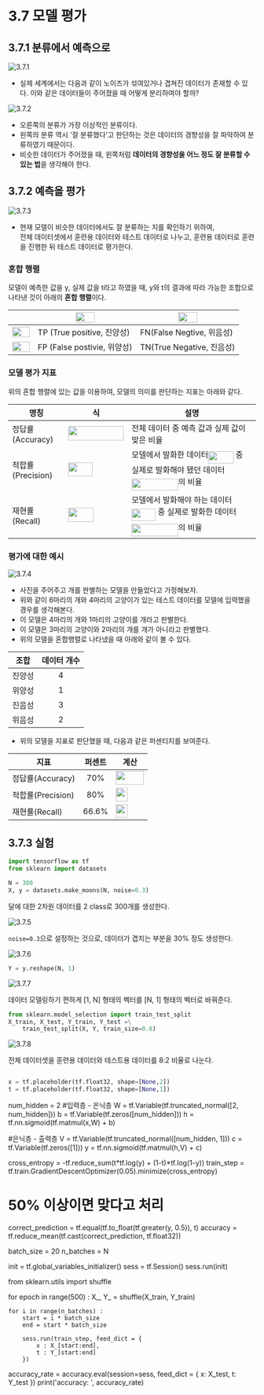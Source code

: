 # 3.7 모델 평가
## 3.7.1 분류에서 예측으로

![3.7.1](image/1.png)

- 실제 세계에서는 다음과 같이 노이즈가 섞여있거나 겹쳐진 데이터가 존재할 수 있다. 이와 같은 데이터들이 주어졌을 때 어떻게 분리하여야 할까?

![3.7.2](image/2.png)

- 오른쪽의 분류가 가장 이상적인 분류이다.
- 왼쪽의 분류 역시 '잘 분류했다'고 판단하는 것은 데이터의 경향성을 잘 파악하여 분류하였기 때문이다.
- 비슷한 데이터가 주어졌을 때, 왼쪽처럼 **데이터의 경향성을 어느 정도 잘 분류할 수 있는 법**을 생각해야 한다.

## 3.7.2 예측을 평가
![3.7.3](image/3.PNG)

- 현재 모델이 비슷한 데이터에서도 잘 분류하는 지를 확인하기 위하여,  
  전체 데이터셋에서 훈련용 데이터와 테스트 데이터로 나누고, 훈련용 데이터로 훈련을 진행한 뒤 테스트 데이터로 평가한다.

### 혼합 행렬
모델이 예측한 값을 y, 실제 값을 t라고 하였을 때, y와 t의 결과에 따라 가능한 조합으로 나타낸 것이 아래의 **혼합 행렬**이다.

|| <img src="/3_7_model_evaluation/tex/0ae115a65fe296fc4641cc1190e57d4a.svg?invert_in_darkmode&sanitize=true" align=middle width=38.78604674999999pt height=21.18721440000001pt/> | <img src="/3_7_model_evaluation/tex/a42b1c71ca6ab3bfc0e416ac9b587993.svg?invert_in_darkmode&sanitize=true" align=middle width=38.78604674999999pt height=21.18721440000001pt/>|
|-|-|-|
|<img src="/3_7_model_evaluation/tex/ea8e02b76558beb2e7fbd75146337fe7.svg?invert_in_darkmode&sanitize=true" align=middle width=36.07293689999999pt height=21.18721440000001pt/>|TP (True positive, 진양성)|FN(False Negtive, 위음성)|
|<img src="/3_7_model_evaluation/tex/1c899e1c767eb4eac89facb5d1f2cb0d.svg?invert_in_darkmode&sanitize=true" align=middle width=36.07293689999999pt height=21.18721440000001pt/>|FP (False postivie, 위양성)|TN(True Negative, 진음성)|

### 모델 평가 지표
위의 혼합 행렬에 있는 값을 이용하여, 모델의 의미를 판단하는 지표는 아래와 같다.

|명칭|식|설명|
|-|-|-|
|정답률(Accuracy)|<img src="/3_7_model_evaluation/tex/298ccc87cb0f1d16585fb5772bd49d01.svg?invert_in_darkmode&sanitize=true" align=middle width=113.12369805000002pt height=28.670654099999997pt/>|전체 데이터 중 예측 값과 실제 값이 맞은 비율|
|적합률(Precision)|<img src="/3_7_model_evaluation/tex/f4cd9bcb5a7ec633e178925192d28465.svg?invert_in_darkmode&sanitize=true" align=middle width=50.00875934999999pt height=28.670654099999997pt/>|모델에서 발화한 데이터<img src="/3_7_model_evaluation/tex/c85ec04d1975644fb778ab52df5c2e7e.svg?invert_in_darkmode&sanitize=true" align=middle width=51.571479299999986pt height=24.65753399999998pt/> 중 실제로 발화해야 됐던 데이터<img src="/3_7_model_evaluation/tex/7701a0d84da02e9d96eed41a60082947.svg?invert_in_darkmode&sanitize=true" align=middle width=94.95030104999998pt height=24.65753399999998pt/>의 비율|
|재현률(Recall)|<img src="/3_7_model_evaluation/tex/afdc989aa28ac82e2cd6dcf4fdd711c0.svg?invert_in_darkmode&sanitize=true" align=middle width=51.51617294999999pt height=28.670654099999997pt/>|모델에서 발화해야 하는 데이터<img src="/3_7_model_evaluation/tex/e5550fe4d0135e29f6f5d196796c4ee9.svg?invert_in_darkmode&sanitize=true" align=middle width=48.858371099999985pt height=24.65753399999998pt/> 중 실제로 발화한 데이터<img src="/3_7_model_evaluation/tex/7701a0d84da02e9d96eed41a60082947.svg?invert_in_darkmode&sanitize=true" align=middle width=94.95030104999998pt height=24.65753399999998pt/>의 비율|

### 평가에 대한 예시

![3.7.4](image/4.PNG)

- 사진을 주어주고 개를 판별하는 모델을 만들었다고 가정해보자.
- 위와 같이 6마리의 개와 4마리의 고양이가 있는 테스트 데이터를 모델에 입력했을 경우를 생각해본다.
- 이 모델은 4마리의 개와 1마리의 고양이를 개라고 판별한다.
- 이 모델은 3마리의 고양이와 2마리의 개를 개가 아니라고 판별했다.
- 위의 모델을 혼합행렬로 나타냈을 때 아래와 같이 볼 수 있다.

|조합|데이터 개수|
|-|:-:|
|진양성|4|
|위양성|1|
|진음성|3|
|위음성|2|

- 위의 모델을 지표로 판단했을 때, 다음과 같은 퍼센티지를 보여준다.

|지표|퍼센트|계산|
|-|:-:|-|
|정답률(Accuracy)|70%|<img src="/3_7_model_evaluation/tex/e2f426a5e144cec92088ec129cc68159.svg?invert_in_darkmode&sanitize=true" align=middle width=56.4843081pt height=27.77565449999998pt/>|
|적합률(Precision)|80%|<img src="/3_7_model_evaluation/tex/dbd38b49106fe0cd9846036457e887f7.svg?invert_in_darkmode&sanitize=true" align=middle width=23.196467249999994pt height=27.77565449999998pt/>|
|재현률(Recall)|66.6%|<img src="/3_7_model_evaluation/tex/8c2445f45a2492167e2a70f61dba34a4.svg?invert_in_darkmode&sanitize=true" align=middle width=23.196467249999994pt height=27.77565449999998pt/>|

## 3.7.3 실험

```python
import tensorflow as tf
from sklearn import datasets

N = 300
X, y = datasets.make_moons(N, noise=0.3)
```
달에 대한 2차원 데이터를 2 class로 300개를 생성한다.

![3.7.5](image/5.png)

```noise=0.3```으로 설정하는 것으로, 데이터가 겹치는 부분을 30% 정도 생성한다.

![3.7.6](image/6.png)

```python
Y = y.reshape(N, 1) 
```
![3.7.7](image/7.png)

데이터 모델링하기 편하게 [1, N] 형태의 벡터를 [N, 1] 형태의 벡터로 바꿔준다. 

```python
from sklearn.model_selection import train_test_split
X_train, X_test, Y_train, Y_test =\
    train_test_split(X, Y, train_size=0.8)
```
![3.7.8](image/8.png)

전체 데이터셋을 훈련용 데이터와 테스트용 데이터를 8:2 비율로 나눈다. 

```python

x = tf.placeholder(tf.float32, shape=[None,2])
t = tf.placeholder(tf.float32, shape=[None,1])
```

num_hidden = 2
#입력층 - 은닉층
W = tf.Variable(tf.truncated_normal([2, num_hidden]))
b = tf.Variable(tf.zeros([num_hidden]))
h = tf.nn.sigmoid(tf.matmul(x,W) + b)

#은닉층 - 출력층
V = tf.Variable(tf.truncated_normal([num_hidden, 1]))
c = tf.Variable(tf.zeros([1]))
y = tf.nn.sigmoid(tf.matmul(h,V) + c)

cross_entropy = -tf.reduce_sum(t*tf.log(y) + (1-t)*tf.log(1-y))
train_step = tf.train.GradientDescentOptimizer(0.05).minimize(cross_entropy)

# 50% 이상이면 맞다고 처리
correct_prediction = tf.equal(tf.to_float(tf.greater(y, 0.5)), t)
accuracy = tf.reduce_mean(tf.cast(correct_prediction, tf.float32))

batch_size = 20
n_batches = N

init = tf.global_variables_initializer()
sess = tf.Session()
sess.run(init)

from sklearn.utils import shuffle

for epoch in range(500) :
    X_, Y_ = shuffle(X_train, Y_train)

    for i in range(n_batches) :
        start = i * batch_size
        end = start * batch_size
        
        sess.run(train_step, feed_dict = {
            x : X_[start:end],
            t : Y_[start:end]
        })

accuracy_rate = accuracy.eval(session=sess, feed_dict = {
    x: X_test,
    t: Y_test
})
print('accuracy: ', accuracy_rate)
```